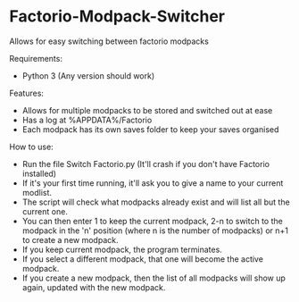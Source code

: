 # Factorio-Modpack-Switcher
Allows for easy switching between factorio modpacks 

Requirements:
 - Python 3 (Any version should work)

Features:
 - Allows for multiple modpacks to be stored and switched out at ease
 - Has a log at %APPDATA%/Factorio
 - Each modpack has its own saves folder to keep your saves organised
 
How to use:
 - Run the file Switch Factorio.py (It'll crash if you don't have Factorio installed)
 - If it's your first time running, it'll ask you to give a name to your current modlist.
 - The script will check what modpacks already exist and will list all but the current one.
 - You can then enter 1 to keep the current modpack, 2-n to switch to the modpack in the 'n' position (where n is the number of modpacks) or n+1 to create a new modpack.
 - If you keep current modpack, the program terminates.
 - If you select a different modpack, that one will become the active modpack.
 - If you create a new modpack, then the list of all modpacks will show up again, updated with the new modpack.
